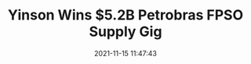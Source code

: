 ---
"title": "Yinson Wins $5.2B Petrobras FPSO Supply Gig"
"date": "2021-11-15 11:47:43"
"feed_name": "RIGZONE"
"feed_website": "http://www.rigzone.com/"
"feed_rss": "http://www.rigzone.com/news/rss/rigzone_latest.aspx"
"link": "https://www.rigzone.com/news/yinson_wins_52b_petrobras_fpso_supply_gig-15-nov-2021-167012-article/?rss=true"
"source": "None"
"file": "_posts/2021-1-1-fd270ef9fd164bf7d42a0a272c3e2c13ed0d23fe.md"
"accident": "0"
"drilling": "0"
"dead": "0"
"injured": "0"
"arrested": "0"
"place": "unknown place"
"where": "unknown site"
"causes": "unknown"
"place_uri": "unknown place"
---